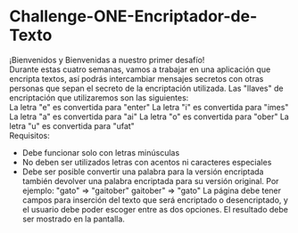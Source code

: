 # Challenge-ONE-Encriptador-de-Texto
¡Bienvenidos y Bienvenidas a nuestro primer desafío!  
Durante estas cuatro semanas, vamos a trabajar en una aplicación que encripta textos, así podrás intercambiar mensajes secretos con otras personas que sepan el secreto de la encriptación utilizada.  Las "llaves" de encriptación que utilizaremos son las siguientes:  
La letra "e" es convertida para "enter" 
La letra "i" es convertida para "imes" 
La letra "a" es convertida para "ai" 
La letra "o" es convertida para "ober" 
La letra "u" es convertida para "ufat"  
Requisitos: 
- Debe funcionar solo con letras minúsculas 
- No deben ser utilizados letras con acentos ni caracteres especiales 
- Debe ser posible convertir una palabra para la versión encriptada también devolver una palabra encriptada para su versión original.  Por ejemplo: "gato" => "gaitober" gaitober" => "gato"  La página debe tener campos para inserción del texto que será encriptado o desencriptado, y el usuario debe poder escoger entre as dos opciones. El resultado debe ser mostrado en la pantalla.
